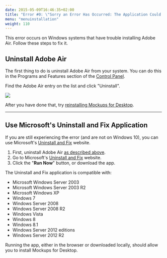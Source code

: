 ```yaml
---
date: 2015-05-09T16:46:35+02:00
title: "Error #0: \"Sorry an Error Has Occurred: The Application Could Not Be Installed. Try Installing It Again.\""
menu: "menuinstallation"
weight: 110
---
```

This error occurs on Windows systems that have trouble installing Adobe Air. Follow these steps to fix it.

## Uninstall Adobe Air

The first thing to do is uninstall Adobe Air from your system. You can do this in the Programs and Features section of the [Control Panel](http://www.tenforums.com/tutorials/2691-control-panel-open-windows-10-a.html).

Find the Adobe Air entry on the list and click "Uninstall".

![](//media.balsamiq.com/img/support/installation/uninstall-air.png)

After you have done that, try [reinstalling Mockups for Desktop](https://balsamiq.com/download).

---

## Use Microsoft's Uninstall and Fix Application

If you are still experiencing the error (and are not on Windows 10), you can use Microsoft's [Uninstall and Fix](https://support.microsoft.com/en-us/mats/program_install_and_uninstall) website.

1. First, uninstall Adobe Air [as described above](#uninstal-adobe-air).
2. Go to Microsoft's [Uninstall and Fix](https://support.microsoft.com/en-us/mats/program_install_and_uninstall) website.
3. Click the "**Run Now**" button, or download the app.

The Uninstall and Fix application is compatible with:

* Microsoft Windows Server 2003
* Microsoft Windows Server 2003 R2
* Microsoft Windows XP
* Windows 7
* Windows Server 2008
* Windows Server 2008 R2
* Windows Vista
* Windows 8
* Windows 8.1
* Windows Server 2012 editions
* Windows Server 2012 R2

Running the app, either in the browser or downloaded locally, should allow you to install Mockups for Desktop.
